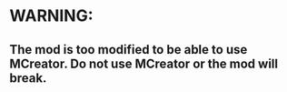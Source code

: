 # WARNING:
## The mod is too modified to be able to use MCreator. Do not use MCreator or the mod will break.
